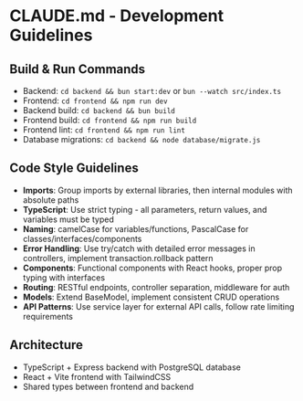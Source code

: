 # CLAUDE.md - Development Guidelines

## Build & Run Commands

- Backend: `cd backend && bun start:dev` or `bun --watch src/index.ts`
- Frontend: `cd frontend && npm run dev`
- Backend build: `cd backend && bun build`
- Frontend build: `cd frontend && npm run build`
- Frontend lint: `cd frontend && npm run lint`
- Database migrations: `cd backend && node database/migrate.js`

## Code Style Guidelines

- **Imports**: Group imports by external libraries, then internal modules with absolute paths
- **TypeScript**: Use strict typing - all parameters, return values, and variables must be typed
- **Naming**: camelCase for variables/functions, PascalCase for classes/interfaces/components
- **Error Handling**: Use try/catch with detailed error messages in controllers, implement transaction.rollback pattern
- **Components**: Functional components with React hooks, proper prop typing with interfaces
- **Routing**: RESTful endpoints, controller separation, middleware for auth
- **Models**: Extend BaseModel, implement consistent CRUD operations
- **API Patterns**: Use service layer for external API calls, follow rate limiting requirements

## Architecture

- TypeScript + Express backend with PostgreSQL database
- React + Vite frontend with TailwindCSS
- Shared types between frontend and backend
